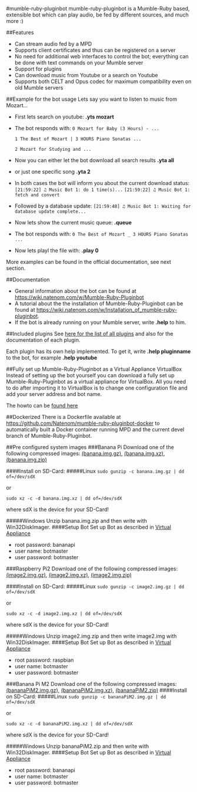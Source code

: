 #mumble-ruby-pluginbot
mumble-ruby-pluginbot is a Mumble-Ruby based, extensible bot which can play audio, be fed by different sources, and much more :)

##Features
- Can stream audio fed by a MPD
- Supports client certificates and thus can be registered on a server
- No need for additional web interfaces to control the bot; everything can be done with text commands on your Mumble server
- Support for plugins
- Can download music from Youtube or a search on Youtube
- Supports both CELT and Opus codec for maximum compatibility even on old Mumble servers

##Example for the bot usage
Lets say you want to listen to music from Mozart...

* First lets search on youtube:
    **.yts mozart**
* The bot responds with:
    ```0 Mozart for Baby (3 Hours) - ...```

    ```1 The Best of Mozart | 3 HOURS Piano Sonatas ...```
    
    ```2 Mozart for Studying and ...```
    
* Now you can either let the bot download all search results
    **.yta all**
* or just one specific song
    **.yta 2**
* In both cases the bot will inform you about the current download status:
    ```[21:59:22] ♫ Music Bot 1: do 1 time(s)...```
    ```[21:59:22] ♫ Music Bot 1: fetch and convert```
* Followed by a database update:
    ```[21:59:48] ♫ Music Bot 1: Waiting for database update complete...```
* Now lets show the current music queue:
    **.queue**
* The bot responds with:
    ```0 The Best of Mozart _ 3 HOURS Piano Sonatas ...```
* Now lets playl the file with:
    **.play 0**

More examples can be found in the official documentation, see next section.

##Documentation
* General information about the bot can be found at https://wiki.natenom.com/w/Mumble-Ruby-Pluginbot
* A tutorial about the the installation of Mumble-Ruby-Pluginbot can be found at https://wiki.natenom.com/w/Installation_of_mumble-ruby-pluginbot.
* If the bot is already running on your Mumble server, write **.help** to him.

##Included plugins
See [here for the list of all plugins](https://wiki.natenom.com/w/Category:Plugins_for_Mumble-Ruby-Pluginbot) and also for the documentation of each plugin.

Each plugin has its own help implemented. To get it, write **.help pluginname** to the bot, for example **.help youtube**

##Fully set up Mumble-Ruby-Pluginbot as a Virtual Appliance VirtualBox
Instead of setting up the bot yourself you can download a fully set up Mumble-Ruby-Pluginbot as a virtual appliance for VirtualBox. All you need to do after importing it to VirtualBox is to change one configuration file and add your server address and bot name.

The howto can be [found here](https://wiki.natenom.com/w/VirtualBox_Appliance_for_Mumble-Ruby-Pluginbot)

##Dockerized
There is a Dockerfile available at https://github.com/Natenom/mumble-ruby-pluginbot-docker to automatically built a Docker container running MPD and the current devel branch of Mumble-Ruby-Pluginbot.

##Pre configured system images
###Banana Pi 
Download one of the following compressed images:
[(banana.img.gz)](https://robingroppe.de/media/mumble-ruby-pluginbot/banana.img.gz), 
[(banana.img.xz)](https://robingroppe.de/media/mumble-ruby-pluginbot/banana.img.xz), 
[(banana.img.zip)](https://robingroppe.de/media/mumble-ruby-pluginbot/banana.img.zip) 

####Install on SD-Card:
#####Linux
`sudo gunzip -c banana.img.gz | dd of=/dev/sdX`

or

`sudo xz -c -d banana.img.xz | dd of=/dev/sdX`

where sdX is the device for your SD-Card!

#####Windows
Unzip banana.img.zip and then write with Win32DiskImager.
####Setup Bot
Set up Bot as described in [Virtual Appliance](https://wiki.natenom.com/w/VirtualBox_Appliance_for_Mumble-Ruby-Pluginbot)
- root password: bananapi
- user name:  botmaster
- user password: botmaster

###Raspberry Pi2
Download one of the following compressed images:
[(image2.img.gz)](https://robingroppe.de/media/mumble-ruby-pluginbot/image2.img.gz), 
[(image2.img.xz)](https://robingroppe.de/media/mumble-ruby-pluginbot/image2.img.xz), 
[(image2.img.zip)](https://robingroppe.de/media/mumble-ruby-pluginbot/image2.img.zip) 

####Install on SD-Card:
#####Linux
`sudo gunzip -c image2.img.gz | dd of=/dev/sdX`

or

`sudo xz -c -d image2.img.xz | dd of=/dev/sdX`

where sdX is the device for your SD-Card!

#####Windows
Unzip image2.img.zip and then write image2.img with Win32DiskImager.
####Setup Bot
Set up Bot as described in [Virtual Appliance](https://wiki.natenom.com/w/VirtualBox_Appliance_for_Mumble-Ruby-Pluginbot)
- root password: raspbian
- user name:  botmaster
- user password: botmaster

###Banana Pi M2
Download one of the following compressed images:
[(bananaPiM2.img.gz)](https://robingroppe.de/media/mumble-ruby-pluginbot/bananaPiM2.img.gz), 
[(bananaPiM2.img.xz)](https://robingroppe.de/media/mumble-ruby-pluginbot/bananaPiM2.img.xz), 
[(bananaPiM2.zip)](https://robingroppe.de/media/mumble-ruby-pluginbot/bananaPiM2.zip) 
####Install on SD-Card:
#####Linux
`sudo gunzip -c bananaPiM2.img.gz | dd of=/dev/sdX`

or

`sudo xz -c -d bananaPiM2.img.xz | dd of=/dev/sdX`

where sdX is the device for your SD-Card!

#####Windows
Unzip bananaPiM2.zip and then write with Win32DiskImager.
####Setup Bot
Set up Bot as described in [Virtual Appliance](https://wiki.natenom.com/w/VirtualBox_Appliance_for_Mumble-Ruby-Pluginbot)
- root password: bananapi
- user name:  botmaster
- user password: botmaster


